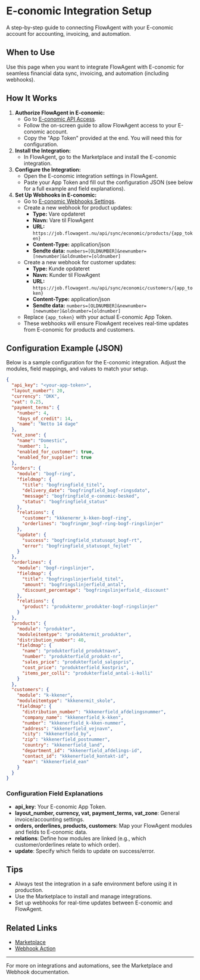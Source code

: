 # E-conomic Integration Setup

A step-by-step guide to connecting FlowAgent with your E-conomic account for accounting, invoicing, and automation.

## When to Use
Use this page when you want to integrate FlowAgent with E-conomic for seamless financial data sync, invoicing, and automation (including webhooks).

## How It Works
1. **Authorize FlowAgent in E-conomic:**
   - Go to [E-conomic API Access](https://secure.e-conomic.com/secure/api1/requestaccess.aspx?appPublicToken=WI2oIGz09dBKrhbrA2WD98kviDvI3YD7qRnJVGoljKY1).
   - Follow the on-screen guide to allow FlowAgent access to your E-conomic account.
   - Copy the "App Token" provided at the end. You will need this for configuration.
2. **Install the Integration:**
   - In FlowAgent, go to the Marketplace and install the E-conomic integration.
3. **Configure the Integration:**
   - Open the E-conomic integration settings in FlowAgent.
   - Paste your App Token and fill out the configuration JSON (see below for a full example and field explanations).
4. **Set Up Webhooks in E-conomic:**
   - Go to [E-conomic Webhooks Settings](https://secure.e-conomic.com/settings/extensions/web-hooks).
   - Create a new webhook for product updates:
     - **Type:** Vare opdateret
     - **Navn:** Vare til FlowAgent
     - **URL:** `https://job.flowagent.nu/api/sync/economic/products/{app_token}`
     - **Content-Type:** application/json
     - **Sendte data:** `numbers=[OLDNUMBER]&newnumber=[newnumber]&oldnumber=[oldnumber]`
   - Create a new webhook for customer updates:
     - **Type:** Kunde opdateret
     - **Navn:** Kunder til FlowAgent
     - **URL:** `https://job.flowagent.nu/api/sync/economic/customers/{app_token}`
     - **Content-Type:** application/json
     - **Sendte data:** `numbers=[OLDNUMBER]&newnumber=[newnumber]&oldnumber=[oldnumber]`
   - Replace `{app_token}` with your actual E-conomic App Token.
   - These webhooks will ensure FlowAgent receives real-time updates from E-conomic for products and customers.

## Configuration Example (JSON)
Below is a sample configuration for the E-conomic integration. Adjust the modules, field mappings, and values to match your setup.

```json
{
  "api_key": "<your-app-token>",
  "layout_number": 20,
  "currency": "DKK",
  "vat": 0.25,
  "payment_terms": {
    "number": 4,
    "days_of_credit": 14,
    "name": "Netto 14 dage"
  },
  "vat_zone": {
    "name": "Domestic",
    "number": 1,
    "enabled_for_customer": true,
    "enabled_for_supplier": true
  },
  "orders": {
    "module": "bogf-ring",
    "fieldmap": {
      "title": "bogfringfield_titel",
      "delivery_date": "bogfringfield_bogf-ringsdato",
      "message": "bogfringfield_e-conomic-besked",
      "status": "bogfringfield_status"
    },
    "relations": {
      "customer": "kkkenermr_k-kken-bogf-ring",
      "orderlines": "bogfringmr_bogf-ring-bogf-ringslinjer"
    },
    "update": {
      "success": "bogfringfield_statusopt_bogf-rt",
      "error": "bogfringfield_statusopt_fejlet"
    }
  },
  "orderlines": {
    "module": "bogf-ringslinjer",
    "fieldmap": {
      "title": "bogfringslinjerfield_titel",
      "amount": "bogfringslinjerfield_antal",
      "discount_percentage": "bogfringslinjerfield_-discount"
    },
    "relations": {
      "product": "produktermr_produkter-bogf-ringslinjer"
    }
  },
  "products": {
    "module": "produkter",
    "moduleitemtype": "produktermit_produkter",
    "distribution_number": 40,
    "fieldmap": {
      "name": "produkterfield_produktnavn",
      "number": "produkterfield_produkt-nr",
      "sales_price": "produkterfield_salgspris",
      "cost_price": "produkterfield_kostpris",
      "items_per_colli": "produkterfield_antal-i-kolli"
    }
  },
  "customers": {
    "module": "k-kkener",
    "moduleitemtype": "kkkenermit_skole",
    "fieldmap": {
      "distribution_number": "kkkenerfield_afdelingsnummer",
      "company_name": "kkkenerfield_k-kken",
      "number": "kkkenerfield_k-kken-nummer",
      "address": "kkkenerfield_vejnavn",
      "city": "kkkenerfield_by",
      "zip": "kkkenerfield_postnummer",
      "country": "kkkenerfield_land",
      "department_id": "kkkenerfield_afdelings-id",
      "contact_id": "kkkenerfield_kontakt-id",
      "ean": "kkkenerfield_ean"
    }
  }
}
```

### Configuration Field Explanations
- **api_key**: Your E-conomic App Token.
- **layout_number, currency, vat, payment_terms, vat_zone**: General invoice/accounting settings.
- **orders, orderlines, products, customers**: Map your FlowAgent modules and fields to E-conomic data.
- **relations**: Define how modules are linked (e.g., which customer/orderlines relate to which order).
- **update**: Specify which fields to update on success/error.

## Tips
- Always test the integration in a safe environment before using it in production.
- Use the Marketplace to install and manage integrations.
- Set up webhooks for real-time updates between E-conomic and FlowAgent.

## Related Links
- [Marketplace](../sites/marketplace.md)
- [Webhook Action](../JSON/actions-webhook.md)

---

For more on integrations and automations, see the Marketplace and Webhook documentation.